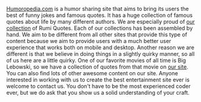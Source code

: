 [Humoropedia.com](http://humoropedia.com/) is a humor sharing site that aims to bring its users the best of funny jokes and famous quotes. It has a huge collection of famous quotes about life by many different authors. We are especially proud of [our collection](http://humoropedia.com/best-rumi-quotes-on-life-and-love/) of Rumi Quotes. Each of our collections has been assembled by hand. We aim to be different from all other sites that provide this type of content because we aim to provide users with a much better user experience that works both on mobile and desktop. Another reason we are different is that we believe in doing things in a slightly quirky manner, so all of us here are a little quirky. One of our favorite movies of all time is Big Lebowski, so we have a collection of quotes from that movie on [our site](http://humoropedia.com/big-lebowski-quotes/). You can also find lots of other awesome content on our site. Anyone interested in working with us to create the best entertainment site ever is welcome to contact us. You don't have to be the most experienced coder ever, but we do ask that you show us a solid understanding of your craft.
